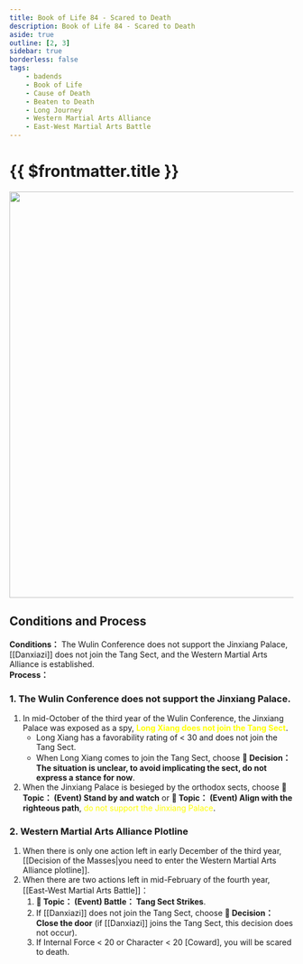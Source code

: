 ```yaml
---
title: Book of Life 84 - Scared to Death
description: Book of Life 84 - Scared to Death
aside: true
outline: [2, 3]
sidebar: true
borderless: false
tags:
    - badends
    - Book of Life
    - Cause of Death
    - Beaten to Death
    - Long Journey
    - Western Martial Arts Alliance
    - East-West Martial Arts Battle
---
```


# {{ $frontmatter.title }}

<img width="720" src="/images/badends/badend84.webp">

## Conditions and Process

<b>Conditions：</b> The Wulin Conference does not support the Jinxiang Palace, [[Danxiazi]] does not join the Tang Sect, and the Western Martial Arts Alliance is established.<br>
<b>Process：</b><br>

### 1. The Wulin Conference does not support the Jinxiang Palace.

1. In mid\-October of the third year of the Wulin Conference, the Jinxiang Palace was exposed as a spy, <span style='color: Yellow;'>**Long Xiang does not join the Tang Sect**</span>.
    - <Girl8Icon>Long Xiang</Girl8Icon> has a favorability rating of < 30 and does not join the Tang Sect.
    - When <Girl8Icon>Long Xiang</Girl8Icon> comes to join the Tang Sect, choose **📖 Decision： The situation is unclear, to avoid implicating the sect, do not express a stance for now**.
2. When the Jinxiang Palace is besieged by the orthodox sects, choose **📜 Topic： (Event) Stand by and watch** or **📜 Topic： (Event) Align with the righteous path**, <span style='color: Yellow;'>do not support the Jinxiang Palace</span>.

### 2. Western Martial Arts Alliance Plotline

1. When there is only one action left in early December of the third year, [[Decision of the Masses|you need to enter the Western Martial Arts Alliance plotline]].
2. When there are two actions left in mid\-February of the fourth year, [[East\-West Martial Arts Battle]]：
    1. **📜 Topic： (Event) Battle： Tang Sect Strikes**.
    2. If [[Danxiazi]] does not join the Tang Sect, choose **📖 Decision： Close the door** (if [[Danxiazi]] joins the Tang Sect, this decision does not occur).
    3. If Internal Force < 20 or Character < 20 [Coward], you will be scared to death.

